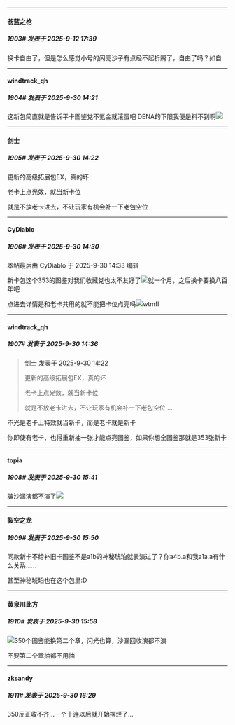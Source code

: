 ﻿
*****

####  苍蓝之枪  
##### 1903#       发表于 2025-9-12 17:39

换卡自由了，但是怎么感觉小号的闪亮沙子有点经不起折腾了，自由了吗？如自

*****

####  windtrack_qh  
##### 1904#       发表于 2025-9-30 14:21

这新包简直就是告诉平卡图鉴党不氪金就滚蛋吧 DENA的下限我便是料不到啊<img src="https://static.stage1st.com/image/smiley/face2017/067.png" referrerpolicy="no-referrer">

*****

####  剑士  
##### 1905#       发表于 2025-9-30 14:22

更新的高级拓展包EX，真的坏

老卡上点光效，就当新卡位

就是不放老卡进去，不让玩家有机会补一下老包空位


*****

####  CyDiablo  
##### 1906#       发表于 2025-9-30 14:30

 本帖最后由 CyDiablo 于 2025-9-30 14:33 编辑 

新卡包这个353的图鉴对我们收藏党也太不友好了<img src="https://static.stage1st.com/image/smiley/face2017/002.png" referrerpolicy="no-referrer">就一个月，之后换卡要换八百年吧

点进去详情是和老卡共用的就不能把卡位点亮吗<img src="https://static.stage1st.com/image/smiley/face2017/127.png" referrerpolicy="no-referrer">wtmfl

*****

####  windtrack_qh  
##### 1907#       发表于 2025-9-30 14:36

<blockquote><a href="httphttps://stage1st.com/2b/forum.php?mod=redirect&amp;goto=findpost&amp;pid=68511307&amp;ptid=2201083" target="_blank">剑士 发表于 2025-9-30 14:22</a>

更新的高级拓展包EX，真的坏

老卡上点光效，就当新卡位

就是不放老卡进去，不让玩家有机会补一下老包空位 ...</blockquote>
不光是老卡上特效就当新卡，而是老卡就是新卡

你即使有老卡，也得重新抽一张才能点亮图鉴，如果你想全图鉴那就是353张新卡


*****

####  topia  
##### 1908#       发表于 2025-9-30 15:41

骗沙漏演都不演了<img src="https://static.stage1st.com/image/smiley/face2017/018.png" referrerpolicy="no-referrer">

*****

####  裂空之龙  
##### 1909#       发表于 2025-9-30 15:50

同款新卡不给补旧卡图鉴不是a1b的神秘琥珀就表演过了？你a4b.a和我a1a.a有什么关系……

甚至神秘琥珀也在这个包里:D


*****

####  黄泉川此方  
##### 1910#       发表于 2025-9-30 15:58

<img src="https://static.stage1st.com/image/smiley/face2017/067.png" referrerpolicy="no-referrer">350个图鉴能换第二个章，闪光也算，沙漏回收演都不演

不要第二个章抽都不用抽

*****

####  zksandy  
##### 1911#       发表于 2025-9-30 16:29

350反正收不齐…一个十连以后就开始摆烂了…

